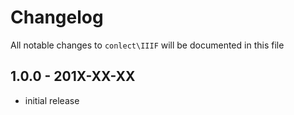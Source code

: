 # Changelog

All notable changes to `conlect\IIIF` will be documented in this file

## 1.0.0 - 201X-XX-XX

- initial release

